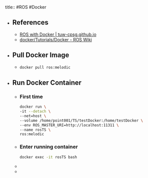 title::
#ROS #Docker

- ## References
	- [ROS with Docker | tuw-cpsg.github.io](https://tuw-cpsg.github.io/tutorials/docker-ros/)
	- [docker/Tutorials/Docker - ROS Wiki](http://wiki.ros.org/docker/Tutorials/Docker)
- ## Pull Docker Image
	- ```bash
	  docker pull ros:melodic
	  ```
- ## Run Docker Container
	- ### First time
	  ```bash
	  docker run \
	  -it --detach \
	  --net=host \
	  --volume /home/point001/TS/testDocker:/home/testDocker \
	  --env ROS_MASTER_URI=http://localhost:11311 \
	  --name rosTS \
	  ros:melodic
	  ```
	- ### Enter running container
	  ```bash
	  docker exec -it rosTS bash
	  ```
	-
	-